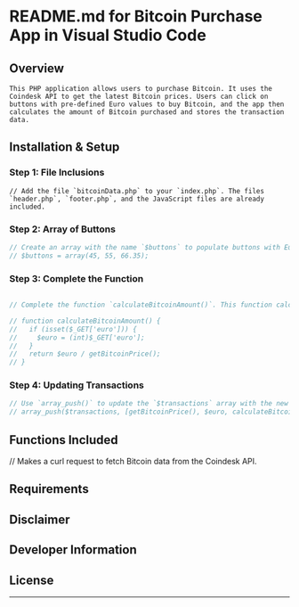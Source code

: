 # README.md for Bitcoin Purchase App in Visual Studio Code

## Overview

```plaintext
This PHP application allows users to purchase Bitcoin. It uses the Coindesk API to get the latest Bitcoin prices. Users can click on buttons with pre-defined Euro values to buy Bitcoin, and the app then calculates the amount of Bitcoin purchased and stores the transaction data.
```

## Installation & Setup

### Step 1: File Inclusions

```plaintext
// Add the file `bitcoinData.php` to your `index.php`. The files `header.php`, `footer.php`, and the JavaScript files are already included.
```

### Step 2: Array of Buttons

```php
// Create an array with the name `$buttons` to populate buttons with Euro values on the index page.
// $buttons = array(45, 55, 66.35);
```

### Step 3: Complete the Function

```php

// Complete the function `calculateBitcoinAmount()`. This function calculates the amount of Bitcoin that will be purchased when a user clicks on a button with a Euro value.

// function calculateBitcoinAmount() {
//   if (isset($_GET['euro'])) {
//     $euro = (int)$_GET['euro'];
//   }
//   return $euro / getBitcoinPrice();
// }
```

### Step 4: Updating Transactions

```php
// Use `array_push()` to update the `$transactions` array with the new Bitcoin transaction.
// array_push($transactions, [getBitcoinPrice(), $euro, calculateBitcoinAmount()]);
```

## Functions Included

<!-- ###`getBitcoinPrice()`
```plaintext
// Fetches the current Bitcoin price in Euros.
```

### `getDisclaimer()`
```plaintext
// Returns the Coindesk API disclaimer.
```

### `getTime()`
```plaintext
// Returns the last updated time of the Bitcoin price.
```

### `getBitcoinData()`
```php -->

// Makes a curl request to fetch Bitcoin data from the Coindesk API.

## Requirements

<!-- ```plaintext
- PHP 7 or higher
- Coindesk API (free tier acceptable)
``` -->

## Disclaimer
<!-- ```plaintext
This app uses the Coindesk API for Bitcoin data.
``` -->

## Developer Information
<!-- ```plaintext
// Replace this section with your developer contact information.
``` -->

## License
<!-- ```plaintext
// Replace this section with license information if applicable.
``` -->

---

<!-- Feel free to modify this README to fit the specific needs and features of your application. -->